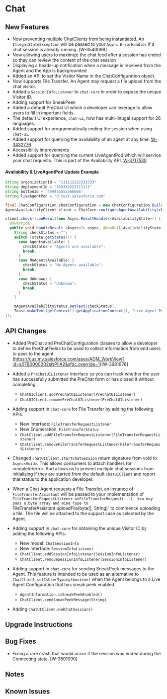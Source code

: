 # Chat <version>

## New Features

- Now preventing multiple ChatClients from being instantiated. An `IllegalStateException` will
be passed to your `Async.ErrorHandler` if a chat session is already running. [W-3540098]
- Now allowing users to maximize the chat feed after a session has ended so they can review the content of the chat session
- Displaying a heads-up notification when a message is received from the Agent and the App is backgrounded
- Added an API to set the Visitor Name in the ChatConfiguration object.
- Now supports File Transfer. An Agent may request a file upload from the chat visitor.
- Added a `SessionInfoListener` to `chat-core` in order to expose the unique Visitor ID.
- Adding support for SneakPeek 
- Added a default PreChat UI which a developer can leverage to allow users to fill in important fields.
- The default UI experience, `chat-ui`, now has multi-linugal support for 26 languages.
- Added support for programmatically ending the session when using `chat-ui`.
- Added support for querying the availability of an agent at any time. [W-3432776](https://gus.my.salesforce.com/apex/adm_userstorydetail?id=a07B0000002SCKWIA4&sfdc.override=1)
- Accessibility improvements
- Added support for querying the current LiveAgentPod which will service your chat requests. This is part of the Availability API. [W-3717530](https://gus.my.salesforce.com/apex/adm_userstorydetail?id=a07B0000002pcTwIAI&sfdc.override=1)

#### Availability & LiveAgentPod Update Example

```java
String organizationId = "111112222233333"
String deploymentId = "333332222211111"
String buttonId = "444445555566666"
String liveAgentPod = "d.test.salesforce.com"

final ChatConfiguration chatConfiguration = new ChatConfiguration.Builder(organizationId, buttonId, deploymentId, liveAgentPod).build();
AgentAvailabilityClient client = ChatCore.configureAgentAvailability(chatConfiguration);

client.check().onResult(new Async.ResultHandler<AvailabilityState>() {
  @Override
  public void handleResult (Async<?> async, @NonNull AvailabilityState state) {
    String checkStatus = "";
    switch (state.getStatus()) {
      case AgentsAvailable: {
        checkStatus = "Agents are available";
        break;
      }
      case NoAgentsAvailable: {
        checkStatus = "No Agents available";
        break;
      }
      case Unknown: {
        checkStatus = "Unknown";
        break;
      }
    }

    mAgentAvailabilityStatus.setText(checkStatus);
    Toast.makeText(getContext().getApplicationContext(), "Live Agent Pod: " + state.getLiveAgentPod(), Toast.LENGTH_LONG).show();
});
```

## API Changes
- Added PreChat and PreChatConfiguration classes to allow a developer to define PreChatFields to be used to collect information from
end users to pass to the agent. (https://gus.my.salesforce.com/apex/ADM_WorkView?id=a07B0000002sNPIIA2&sfdc.override=1)[W-3681676]

- Added a `PreChatUIListener` interface so you can track whether the user has successfully submitted the PreChat form or has closed it without completing.
   - `ChatUIClient.addPreChatUIListener(PreChatUIListener)`
   - `ChatUIClient.removePreChatUIListener(PreChatUIListener)`

- Adding support in `chat-core` for File Transfer by adding the following APIs:
    - New Interface: `FileTransferRequestListener`
    - New Enumeration: `FileTransferStatus`
    - `ChatClient.addFileTransferRequestListener(FileTransferRequestListener)`
    - `ChatClient.removeFileTransferRequestListener(FileTransferRequestListener)`

- Changed `ChatUIClient.startChatSession` return signature from void to `Async<Void>`.
This allows consumers to attach handlers for complete/error. And allows us to prevent multiple chat sessions from initializing if they are started from the default `ChatUIClient` and report that status to the application developer.

- When a Chat Agent requests a File Transfer, an instance of `FileTransferAssistant` will be passed to your implementation of `FileTransferRequestListener.onFileTransferRequest(...). You may pass a byte array and mime type to `FileTransferAssistant.uploadFile(byte[], String)` to commence uploading a file. The file will be attached to the support case as selected by the Agent.

- Adding support in `chat-core` for obtaining the unique Visitor ID by adding the following APIs:
    - New model: `ChatSessionInfo`
    - New Interface: `SessionInfoListener`
    - `ChatClient.addSessionInfoListener(SessionInfoListener)`
    - `ChatClient.removeSessionInfoListener(SessionInfoListener)`

- Adding support in `chat-core` for sending SneakPeek messages to the Agent. This feature is intended to be used as an alternative to
`ChatClient.setIsUserTyping(boolean)` when the Agent belongs to a Live Agent Configuration that has sneak peek enabled.
    - `AgentInformation.isSneakPeekEnabled()`
    - `ChatClient.sendSneakPeekMessage(String)`

- Adding `ChatUIClient.endChatSession()`

## Upgrade Instructions

## Bug Fixes

- Fixing a rare crash that would occur if the session was ended during the Connecting state. [W-3801090]

## Notes

## Known Issues

